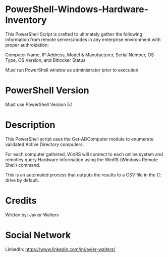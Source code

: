 # PowerShell-Windows-Hardware-Inventory

This PowerShell Script is crafted to ultimately gather the following information from remote servers/nodes in any enterprise environment with proper authroization:

Computer Name, IP Address, Model & Manufacturer, Serial Number, OS Type, OS Version, and Bitlocker Status

Must run PowerShell window as administrator prior to execution. 

# PowerShell Version
Must use PowerShell Version 5.1 

# Description

This PowerShell script uses the Get-ADComputer module to enumerate validated Active Directory computers.

For each computer gathered, WinRS will connect to each online system and remotley query Hardware information using the WinRS (Windows Remote Shell) command. 

This is an automated process that outputs the results to a CSV file in the C: drive by default. 

# Credits
Written by: Javier Walters

# Social Network
LinkedIn: https://www.linkedin.com/in/javier-walters/
